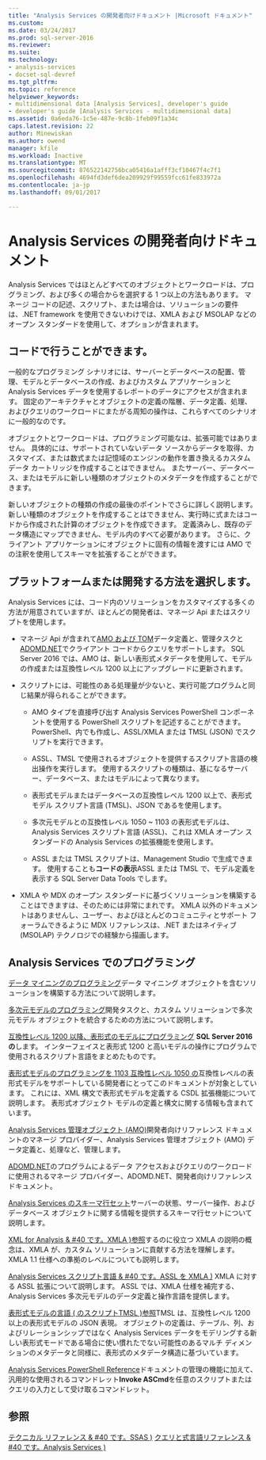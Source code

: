 ```yaml
---
title: "Analysis Services の開発者向けドキュメント |Microsoft ドキュメント"
ms.custom: 
ms.date: 03/24/2017
ms.prod: sql-server-2016
ms.reviewer: 
ms.suite: 
ms.technology:
- analysis-services
- docset-sql-devref
ms.tgt_pltfrm: 
ms.topic: reference
helpviewer_keywords:
- multidimensional data [Analysis Services], developer's guide
- developer's guide [Analysis Services - multidimensional data]
ms.assetid: 0a6eda76-1c5e-487e-9c8b-1feb09f1a34c
caps.latest.revision: 22
author: Minewiskan
ms.author: owend
manager: kfile
ms.workload: Inactive
ms.translationtype: MT
ms.sourcegitcommit: 876522142756bca05416a1afff3cf10467f4c7f1
ms.openlocfilehash: 4694fd3def6dea209929f99559fcc61fe833972a
ms.contentlocale: ja-jp
ms.lasthandoff: 09/01/2017

---
```

# <a name="analysis-services-developer-documentation"></a>Analysis Services の開発者向けドキュメント
Analysis Services ではほとんどすべてのオブジェクトとワークロードは、プログラミング、および多くの場合からを選択する 1 つ以上の方法もあります。  マネージ コードの記述、スクリプト、または場合は、ソリューションの要件は、.NET framework を使用できないわけでは、XMLA および MSOLAP などのオープン スタンダードを使用して、オプションが含まれます。

## <a name="what-you-can-accomplish-in-code"></a>コードで行うことができます。
一般的なプログラミング シナリオには、サーバーとデータベースの配置、管理、モデルとデータベースの作成、およびカスタム アプリケーションと Analysis Services データを使用するレポートのデータにアクセスが含まれます。 固定のアーキテクチャとオブジェクトの定義の階層、データ定義、処理、およびクエリのワークロードにまたがる周知の操作は、これらすべてのシナリオに一般的なのです。

オブジェクトとワークロードは、プログラミング可能なは、拡張可能ではありません。 具体的には、サポートされていないデータ ソースからデータを取得、カスタマイズ、または数式または記憶域のエンジンの動作を置き換えるカスタム データ カートリッジを作成することはできません。 またサーバー、データベース、またはモデルに新しい種類のオブジェクトのメタデータを作成することができます。

新しいオブジェクトの種類の作成の最後のポイントでさらに詳しく説明します。 新しい種類のオブジェクトを作成することはできません、実行時に式またはコードから作成された計算のオブジェクトを作成できます。 定義済みし、既存のデータ構造にマップできません、モデル内のすべて必要があります。 さらに、クライアント アプリケーションにオブジェクトに固有の情報を渡すには AMO での注釈を使用してスキーマを拡張することができます。

## <a name="choose-a-platform-or-approach-to-development"></a>プラットフォームまたは開発する方法を選択します。
Analysis Services には、コード内のソリューションをカスタマイズする多くの方法が用意されていますが、ほとんどの開発者は、マネージ Api またはスクリプトを使用します。

- マネージ Api が含まれて[AMO および TOM](http://msdn.microsoft.com/library/mt436122.aspx)データ定義と、管理タスクと[ADOMD.NET](http://msdn.microsoft.com/library/mt465769.aspx)でクライアント コードからクエリをサポートします。 SQL Server 2016 では、AMO は、新しい表形式メタデータを使用して、モデルの作成または互換性レベル 1200 以上にアップグレードに更新されます。

- スクリプトには、可能性のある処理量が少ないと、実行可能プログラムと同じ結果が得られることができます。

  - AMO タイプを直接呼び出す Analysis Services PowerShell コンポーネントを使用する PowerShell スクリプトを記述することができます。 PowerShell、内でも作成し、ASSL/XMLA または TMSL (JSON) でスクリプトを実行できます。

  - ASSL、TMSL で使用されるオブジェクトを提供するスクリプト言語の検出操作を実行します。 使用するスクリプトの種類は、基になるサーバー、データベース、またはモデルによって異なります。

  - 表形式モデルまたはデータベースの互換性レベル 1200 以上で、表形式モデル スクリプト言語 (TMSL)、JSON であるを使用します。

  - 多次元モデルとの互換性レベル 1050 ~ 1103 の表形式モデルは、Analysis Services スクリプト言語 (ASSL)、これは XMLA オープン スタンダードの Analysis Services の拡張機能を使用します。

  - ASSL または TMSL スクリプトは、Management Studio で生成できます。 使用することも**コードの表示**ASSL または TMSL で、モデル定義を表示する SQL Server Data Tools でします。

- XMLA や MDX のオープン スタンダードに基づくソリューションを構築することはできますは、そのためには非常にまれです。 XMLA 以外のドキュメントはありませんし、ユーザー、およびほとんどのコミュニティとサポート フォーラムできるように MDX リファレンスは、.NET またはネイティブ (MSOLAP) テクノロジでの経験から描画します。

## <a name="programming-in-analysis-services"></a>Analysis Services でのプログラミング
[データ マイニングのプログラミング](../analysis-services/data-mining-programming.md)データ マイニング オブジェクトを含むソリューションを構築する方法について説明します。

[多次元モデルのプログラミング](../analysis-services/multidimensional-models/multidimensional-model-programming.md)開発タスクと、カスタム ソリューションで多次元モデル オブジェクトを統合するための方法について説明します。

[互換性レベル 1200 以降、表形式のモデルにプログラミング](../analysis-services/tabular-model-programming-compatibility-level-1200/tabular-model-programming-for-compatibility-level-1200.md)
**SQL Server 2016 の**します。  インターフェイスと表形式 1200 と高いモデルの操作にプログラムで使用されるスクリプト言語をまとめたものです。

[表形式モデルのプログラミングを 1103 互換性レベル 1050 の](../analysis-services/tabular-model-programming-compatibility-levels-1050-1103/tabular-model-programming-for-compatibility-levels-1050-through-1103.md)互換性レベルの表形式モデルをサポートしている開発者にとってこのドキュメントが対象としています。 これには、XML 構文で表形式モデルを定義する CSDL 拡張機能について説明します。 表形式オブジェクト モデルの定義と構文に関する情報も含まれています。

[Analysis Services 管理オブジェクト (AMO)](https://msdn.microsoft.com/library/mt436122.aspx)開発者向けリファレンス ドキュメントのマネージ プロバイダー、Analysis Services 管理オブジェクト (AMO) データ定義と、処理など、管理します。

[ADOMD.NET](http://msdn.microsoft.com/library/mt465769.aspx)のプログラムによるデータ アクセスおよびクエリのワークロードに使用されるマネージ プロバイダー、ADOMD.NET、開発者向けリファレンス ドキュメント。

[Analysis Services のスキーマ行セット](../analysis-services/schema-rowsets/analysis-services-schema-rowsets.md)サーバーの状態、サーバー操作、およびデータベース オブジェクトに関する情報を提供するスキーマ行セットについて説明します。

[XML for Analysis & #40 です。XMLA &#41;参照](../analysis-services/xmla/xml-for-analysis-xmla-reference.md)するのに役立つ XMLA の説明の概念は、XMLA が、カスタム ソリューションに貢献する方法を理解します。 XMLA 1.1 仕様への準拠のレベルについても説明します。

[Analysis Services スクリプト言語 & #40 です。ASSL を XMLA &#41;](../analysis-services/scripting/analysis-services-scripting-language-assl-for-xmla.md) XMLA に対する ASSL 拡張について説明します。 ASSL では、XMLA 仕様を補完する、Analysis Services 多次元モデルのデータ定義と操作言語を提供します。

[表形式モデルの言語 &#40; のスクリプトTMSL &#41;参照](../analysis-services/tabular-model-scripting-language-tmsl-reference.md)TMSL は、互換性レベル 1200 以上の表形式モデルの JSON 表現。 オブジェクトの定義は、テーブル、列、およびリレーションシップではなく Analysis Services データをモデリングする新しい表形式モードである場合に使い慣れたでない可能性のあるマルチ ディメンションのメタデータと同様に、表形式のメタデータ構造に基づいています。

[Analysis Services PowerShell Reference](../analysis-services/powershell/analysis-services-powershell-reference.md)ドキュメントの管理の機能に加えて、汎用的な使用されるコマンドレット**Invoke ASCmd**を任意のスクリプトまたはクエリの入力として受け取るコマンドレット。

## <a name="see-also"></a>参照
[テクニカル リファレンス & #40 です。SSAS &#41;](../analysis-services/powershell/technical-reference-ssas.md) 
[クエリと式言語リファレンス & #40 です。Analysis Services &#41;](http://msdn.microsoft.com/library/gg492188.aspx)

